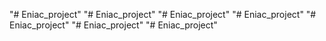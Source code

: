 "# Eniac_project" 
"# Eniac_project" 
"# Eniac_project" 
"# Eniac_project" 
"# Eniac_project" 
"# Eniac_project" 
"# Eniac_project" 
